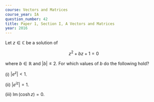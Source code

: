 ```yaml
---
course: Vectors and Matrices
course_year: IA
question_number: 42
title: Paper 1, Section I, A Vectors and Matrices
year: 2016
---
```




Let $z \in \mathbb{C}$ be a solution of

$$z^{2}+b z+1=0$$

where $b \in \mathbb{R}$ and $|b| \leqslant 2$. For which values of $b$ do the following hold?

(i) $\left|e^{z}\right|<1$.

(ii) $\left|e^{i z}\right|=1$.

(iii) $\operatorname{Im}(\cosh z)=0$.